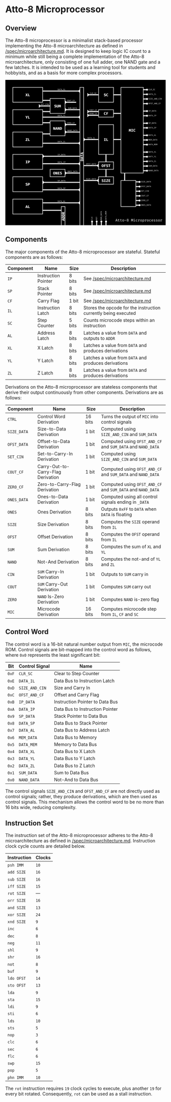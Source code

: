 # Atto-8 Microprocessor

## Overview

The Atto-8 microprocessor is a minimalist stack-based processor implementing the Atto-8 microarchitecture as defined in [/spec/microarchitecture.md](../spec/microarchitecture.md). It is designed to keep logic IC count to a minimum while still being a complete implementation of the Atto-8 microarchitecture, only consisting of one full adder, one NAND gate and a few latches. It is intended to be used as a learning tool for students and hobbyists, and as a basis for more complex processors.

![Atto-8 Microprocessor Diagram](../misc/assets/microprocessor.png)

## Components

The major components of the Atto-8 microprocessor are stateful. Stateful components are as follows:

| Component | Name                | Size   | Description                                                    |
| --------- | ------------------- | ------ | -------------------------------------------------------------- |
| `IP`      | Instruction Pointer | 8 bits | See [/spec/microarchitecture.md](../spec/microarchitecture.md) |
| `SP`      | Stack Pointer       | 8 bits | See [/spec/microarchitecture.md](../spec/microarchitecture.md) |
| `CF`      | Carry Flag          | 1 bit  | See [/spec/microarchitecture.md](../spec/microarchitecture.md) |
| `IL`      | Instruction Latch   | 8 bits | Stores the opcode for the instruction currently being executed |
| `SC`      | Step Counter        | 5 bits | Counts microcode steps within an instruction                   |
| `AL`      | Address Latch       | 8 bits | Latches a value from `DATA` and outputs to `ADDR`              |
| `XL`      | X Latch             | 8 bits | Latches a value from `DATA` and produces derivations           |
| `YL`      | Y Latch             | 8 bits | Latches a value from `DATA` and produces derivations           |
| `ZL`      | Z Latch             | 8 bits | Latches a value from `DATA` and produces derivations           |

Derivations on the Atto-8 microprocessor are stateless components that derive their output continuously from other components. Derivations are as follows:

| Component   | Name                               | Size    | Description                                                 |
| ----------- | ---------------------------------- | ------- | ----------------------------------------------------------- |
| `CTRL`      | Control Word Derivation            | 16 bits | Turns the output of `MIC` into control signals              |
| `SIZE_DATA` | Size-to-Data Derivation            | 1 bit   | Computed using `SIZE_AND_CIN` and `SUM_DATA`                |
| `OFST_DATA` | Offset-to-Data Derivation          | 1 bit   | Computed using `OFST_AND_CF` and `SUM_DATA` and `NAND_DATA` |
| `SET_CIN`   | Set-to-Carry-In Derivation         | 1 bit   | Computed using `SIZE_AND_CIN` and `SUM_DATA`                |
| `COUT_CF`   | Carry-Out-to-Carry-Flag Derivation | 1 bit   | Computed using `OFST_AND_CF` and `SUM_DATA` and `NAND_DATA` |
| `ZERO_CF`   | Zero-to-Carry-Flag Derivation      | 1 bit   | Computed using `OFST_AND_CF` and `SUM_DATA` and `NAND_DATA` |
| `ONES_DATA` | Ones-to-Data Derivation            | 1 bit   | Computed using all control signals ending in `_DATA`        |
| `ONES`      | Ones Derivation                    | 8 bits  | Outputs `0xFF` to `DATA` when `DATA` is floating            |
| `SIZE`      | Size Derivation                    | 8 bits  | Computes the `SIZE` operand from `IL`                       |
| `OFST`      | Offset Derivation                  | 8 bits  | Computes the `OFST` operand from `IL`                       |
| `SUM`       | Sum Derivation                     | 8 bits  | Computes the sum of `XL` and `YL`                           |
| `NAND`      | Not-And Derivation                 | 8 bits  | Computes the not-and of `YL` and `ZL`                       |
| `CIN`       | `SUM` Carry-In Derivation          | 1 bit   | Outputs to `SUM` carry in                                   |
| `COUT`      | `SUM` Carry-Out Derivation         | 1 bit   | Computes `SUM` carry out                                    |
| `ZERO`      | `NAND` Is-Zero Derivation          | 1 bit   | Computes `NAND` is-zero flag                                |
| `MIC`       | Microcode Derivation               | 16 bits | Computes microcode step from `IL`, `CF` and `SC`            |

## Control Word

The control word is a 16-bit natural number output from `MIC`, the microcode ROM. Control signals are bit-mapped into the control word as follows, where `0x0` represents the least significant bit:

| Bit   | Control Signal | Name                            |
| ----- | -------------- | ------------------------------- |
| `0xF` | `CLR_SC`       | Clear to Step Counter           |
| `0xE` | `DATA_IL`      | Data Bus to Instruction Latch   |
| `0xD` | `SIZE_AND_CIN` | Size and Carry In               |
| `0xC` | `OFST_AND_CF`  | Offset and Carry Flag           |
| `0xB` | `IP_DATA`      | Instruction Pointer to Data Bus |
| `0xA` | `DATA_IP`      | Data Bus to Instruction Pointer |
| `0x9` | `SP_DATA`      | Stack Pointer to Data Bus       |
| `0x8` | `DATA_SP`      | Data Bus to Stack Pointer       |
| `0x7` | `DATA_AL`      | Data Bus to Address Latch       |
| `0x6` | `MEM_DATA`     | Data Bus to Memory              |
| `0x5` | `DATA_MEM`     | Memory to Data Bus              |
| `0x4` | `DATA_XL`      | Data Bus to X Latch             |
| `0x3` | `DATA_YL`      | Data Bus to Y Latch             |
| `0x2` | `DATA_ZL`      | Data Bus to Z Latch             |
| `0x1` | `SUM_DATA`     | Sum to Data Bus                 |
| `0x0` | `NAND_DATA`    | Not-And to Data Bus             |

The control signals `SIZE_AND_CIN` and `OFST_AND_CF` are not directly used as control signals; rather, they produce derivations, which are then used as control signals. This mechanism allows the control word to be no more than 16 bits wide, reducing complexity.

## Instruction Set

The instruction set of the Atto-8 microprocessor adheres to the Atto-8 microarchitecture as defined in [/spec/microarchitecture.md](../spec/microarchitecture.md). Instruction clock cycle counts are detailed below.

| Instruction | Clocks  |
| ----------- | ------- |
| `psh IMM`   | `10`    |
| `add SIZE`  | `16`    |
| `sub SIZE`  | `16`    |
| `iff SIZE`  | `15`    |
| `rot SIZE`  | &mdash; |
| `orr SIZE`  | `16`    |
| `and SIZE`  | `13`    |
| `xor SIZE`  | `24`    |
| `xnd SIZE`  | `9`     |
| `inc`       | `6`     |
| `dec`       | `8`     |
| `neg`       | `11`    |
| `shl`       | `9`     |
| `shr`       | `16`    |
| `not`       | `8`     |
| `buf`       | `9`     |
| `ldo OFST`  | `14`    |
| `sto OFST`  | `13`    |
| `lda`       | `9`     |
| `sta`       | `15`    |
| `ldi`       | `9`     |
| `sti`       | `6`     |
| `lds`       | `10`    |
| `sts`       | `5`     |
| `nop`       | `3`     |
| `clc`       | `6`     |
| `sec`       | `6`     |
| `flc`       | `6`     |
| `swp`       | `15`    |
| `pop`       | `5`     |
| `phn IMM`   | `10`    |

The `rot` instruction requires `19` clock cycles to execute, plus another `19` for every bit rotated. Consequently, `rot` can be used as a stall instruction.
